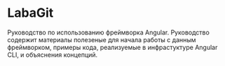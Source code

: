 # LabaGit
Руководство по использованию фреймворка Angular.
Руководство содержит материалы полезеные для начала работы с данным фреймворком, примеры кода, реализуемые в инфрастуктуре Angular CLI, и объяснения концепций.

